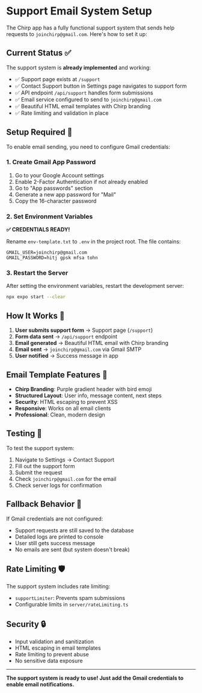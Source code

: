# Support Email System Setup

The Chirp app has a fully functional support system that sends help requests to `joinchirp@gmail.com`. Here's how to set it up:

## Current Status ✅

The support system is **already implemented** and working:

- ✅ Support page exists at `/support` 
- ✅ Contact Support button in Settings page navigates to support form
- ✅ API endpoint `/api/support` handles form submissions
- ✅ Email service configured to send to `joinchirp@gmail.com`
- ✅ Beautiful HTML email templates with Chirp branding
- ✅ Rate limiting and validation in place

## Setup Required 🔧

To enable email sending, you need to configure Gmail credentials:

### 1. Create Gmail App Password

1. Go to your Google Account settings
2. Enable 2-Factor Authentication if not already enabled
3. Go to "App passwords" section
4. Generate a new app password for "Mail"
5. Copy the 16-character password

### 2. Set Environment Variables

**✅ CREDENTIALS READY!** 

Rename `env-template.txt` to `.env` in the project root. The file contains:

```env
GMAIL_USER=joinchirp@gmail.com
GMAIL_PASSWORD=hitj gpsk mfsa tohn
```

### 3. Restart the Server

After setting the environment variables, restart the development server:

```bash
npx expo start --clear
```

## How It Works 📧

1. **User submits support form** → Support page (`/support`)
2. **Form data sent** → `/api/support` endpoint
3. **Email generated** → Beautiful HTML email with Chirp branding
4. **Email sent** → `joinchirp@gmail.com` via Gmail SMTP
5. **User notified** → Success message in app

## Email Template Features 🎨

- **Chirp Branding**: Purple gradient header with bird emoji
- **Structured Layout**: User info, message content, next steps
- **Security**: HTML escaping to prevent XSS
- **Responsive**: Works on all email clients
- **Professional**: Clean, modern design

## Testing 🧪

To test the support system:

1. Navigate to Settings → Contact Support
2. Fill out the support form
3. Submit the request
4. Check `joinchirp@gmail.com` for the email
5. Check server logs for confirmation

## Fallback Behavior 📝

If Gmail credentials are not configured:
- Support requests are still saved to the database
- Detailed logs are printed to console
- User still gets success message
- No emails are sent (but system doesn't break)

## Rate Limiting 🛡️

The support system includes rate limiting:
- `supportLimiter`: Prevents spam submissions
- Configurable limits in `server/rateLimiting.ts`

## Security 🔒

- Input validation and sanitization
- HTML escaping in email templates
- Rate limiting to prevent abuse
- No sensitive data exposure

---

**The support system is ready to use! Just add the Gmail credentials to enable email notifications.**
